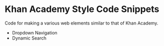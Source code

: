 # Khan Academy Style Code Snippets

<p>
  Code for making a various web elements similar to that of Khan Academy.
</p>

<ul>
  <li>Dropdown Navigation</li>
  <li>Dynamic Search</li>
</ul>
